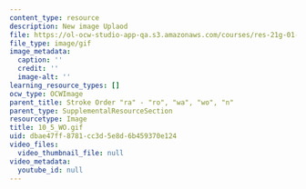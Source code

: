 ```yaml
---
content_type: resource
description: New image Uplaod
file: https://ol-ocw-studio-app-qa.s3.amazonaws.com/courses/res-21g-01-kana-spring-2010/dbae47ff8781cc3d5e8d6b459370e124_10_5_WO.gif
file_type: image/gif
image_metadata:
  caption: ''
  credit: ''
  image-alt: ''
learning_resource_types: []
ocw_type: OCWImage
parent_title: Stroke Order "ra" - "ro", "wa", "wo", "n"
parent_type: SupplementalResourceSection
resourcetype: Image
title: 10_5_WO.gif
uid: dbae47ff-8781-cc3d-5e8d-6b459370e124
video_files:
  video_thumbnail_file: null
video_metadata:
  youtube_id: null
---
```

